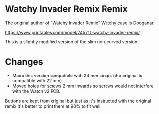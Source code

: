 # Watchy Invader Remix Remix

The original author of "Watchy Invader Remix" Watchy case is Dooganar.

https://www.printables.com/model/745711-watchy-invader-remix/

This is a slightly modified version of the slim non-curved version.

# Changes

- Made this version compatible with 24 mm straps (the original is compatible with 22 mm)
- Moved holes for screws 2 mm inwards so screws would not interfere with the Watch v2 PCB.

Buttons are kept from original but just as it's instructed with the original remix it's better to print them at 90% to fit well.
